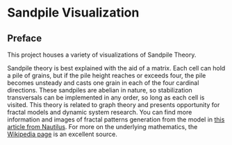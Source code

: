 # Sandpile Visualization

## Preface

This project houses a variety of visualizations of Sandpile Theory. 

Sandpile theory is best explained with the aid of a matrix. Each cell can hold a pile of grains, but if the pile height reaches or exceeds four, the pile becomes unsteady and casts one grain in each of the four cardinal directions. These sandpiles are abelian in nature, so stabilization transversals can be implemented in any order, so long as each cell is visited. This theory is related to graph theory and presents opportunity for fractal models and dynamic system research. You can find more information and images of fractal patterns generation from the model in [this article from Nautilus](http://nautil.us/issue/23/dominoes/the-amazing-autotuning-sandpile). For more on the underlying mathematics, the [Wikipedia page](https://en.wikipedia.org/wiki/Abelian_sandpile_model) is an excellent source. 